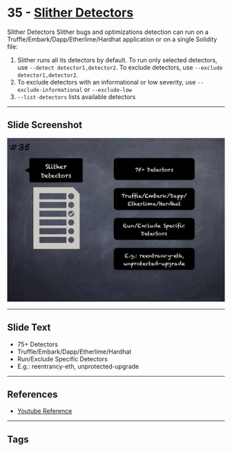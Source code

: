 
# 35 - [Slither Detectors](./Slither%20Detectors.md)

Slither Detectors Slither bugs and optimizations detection can run on a Truffle/Embark/Dapp/Etherlime/Hardhat application or on a single Solidity file:


1.  Slither runs all its detectors by default. To run only selected detectors, use `--detect detector1,detector2`. To exclude detectors, use `--exclude detector1,detector2`.
2.  To exclude detectors with an informational or low severity, use `--exclude-informational` or `--exclude-low`
3.  `--list-detectors` lists available detectors


___
## Slide Screenshot
![035.png](../../images/6.Audit%20Techniques%20and%20Tools%20101/035.png)
___
## Slide Text
- 75+ Detectors
- Truffle/Embark/Dapp/Etherlime/Hardhat
- Run/Exclude Specific Detectors
- E.g.: reentrancy-eth, unprotected-upgrade
___
## References
- [Youtube Reference](https://youtu.be/QstpNY1IuqM?t=1020)
___
## Tags

